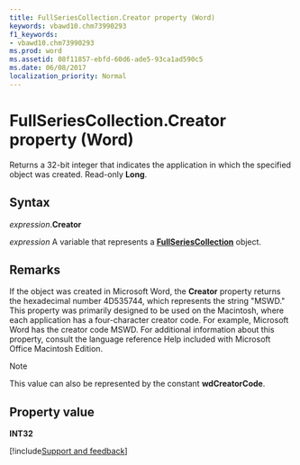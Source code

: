 ```yaml
---
title: FullSeriesCollection.Creator property (Word)
keywords: vbawd10.chm73990293
f1_keywords:
- vbawd10.chm73990293
ms.prod: word
ms.assetid: 08f11857-ebfd-60d6-ade5-93ca1ad590c5
ms.date: 06/08/2017
localization_priority: Normal
---
```



# FullSeriesCollection.Creator property (Word)

Returns a 32-bit integer that indicates the application in which the specified object was created. Read-only  **Long**.


## Syntax

_expression_.**Creator**

_expression_ A variable that represents a **[FullSeriesCollection](Word.fullseriescollection.md)** object.


## Remarks

If the object was created in Microsoft Word, the  **Creator** property returns the hexadecimal number 4D535744, which represents the string "MSWD." This property was primarily designed to be used on the Macintosh, where each application has a four-character creator code. For example, Microsoft Word has the creator code MSWD. For additional information about this property, consult the language reference Help included with Microsoft Office Macintosh Edition.


> [!NOTE] 
> This value can also be represented by the constant **wdCreatorCode**.


## Property value

 **INT32**




[!include[Support and feedback](~/includes/feedback-boilerplate.md)]